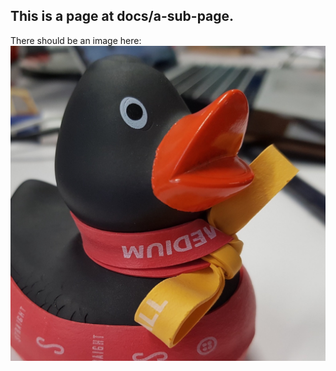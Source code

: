 ## This is a page at docs/a-sub-page.

There should be an image here:
![Ducky](ducky_square_1.jpeg)
